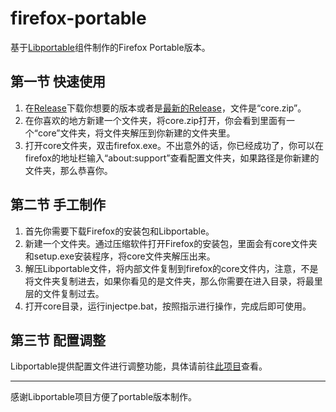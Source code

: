 # firefox-portable

基于[Libportable](https://github.com/adonais/libportable)组件制作的Firefox Portable版本。

## 第一节 快速使用

1. 在[Release](https://github.com/Huiaei/firefox-portable/releases)下载你想要的版本或者是[最新的Release](https://github.com/Huiaei/firefox-portable/releases/latest)，文件是“core.zip”。
2. 在你喜欢的地方新建一个文件夹，将core.zip打开，你会看到里面有一个“core”文件夹，将文件夹解压到你新建的文件夹里。
3. 打开core文件夹，双击firefox.exe。不出意外的话，你已经成功了，你可以在firefox的地址栏输入“about:support”查看配置文件夹，如果路径是你新建的文件夹，那么恭喜你。

## 第二节 手工制作

1. 首先你需要下载Firefox的安装包和Libportable。
2. 新建一个文件夹。通过压缩软件打开Firefox的安装包，里面会有core文件夹和setup.exe安装程序，将core文件夹解压出来。
3. 解压Libportable文件，将内部文件复制到firefox的core文件内，注意，不是将文件夹复制进去，如果你看见的是文件夹，那么你需要在进入目录，将最里层的文件复制过去。
4. 打开core目录，运行injectpe.bat，按照指示进行操作，完成后即可使用。

## 第三节 配置调整

Libportable提供配置文件进行调整功能，具体请前往[此项目](https://github.com/adonais/libportable)查看。

------

感谢Libportable项目方便了portable版本制作。
